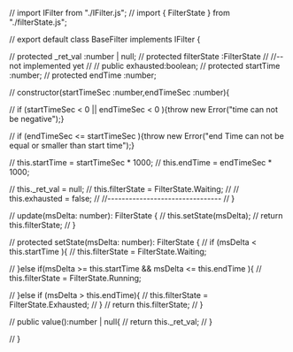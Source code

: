 // import IFilter from "./IFilter.js";
// import { FilterState } from "./filterState.js";

// export default class BaseFilter implements IFilter<T> {
    
// protected  _ret_val :number | null;
// protected filterState :FilterState
// //--not implemented yet
// // public exhausted:boolean;
// protected  startTime :number;
// protected  endTime :number;

// constructor(startTimeSec :number,endTimeSec :number){

// if (startTimeSec < 0 || endTimeSec < 0 ){throw new Error("time can not be negative");}

// if (endTimeSec <= startTimeSec ){throw new Error("end Time can not be equal or smaller than start time");}    


// this.startTime = startTimeSec * 1000; 
// this.endTime = endTimeSec * 1000; 

// this._ret_val = null;
// this.filterState = FilterState.Waiting;
// // this.exhausted = false;
// //--------------------------------
// }

// update(msDelta: number): FilterState {
// this.setState(msDelta);
// return this.filterState;
// }
 

// protected setState(msDelta: number): FilterState {
// if (msDelta < this.startTime ){
//     this.filterState = FilterState.Waiting;

// }else if(msDelta >= this.startTime && msDelta <= this.endTime ){
//     this.filterState = FilterState.Running;

// }else if (msDelta > this.endTime){
//     this.filterState = FilterState.Exhausted;
// }
// return     this.filterState;
// }


// public value():number | null{
// return  this._ret_val;
// }

// }